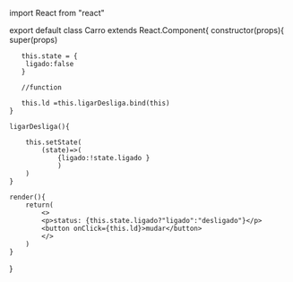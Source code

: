 import React from "react"

export default class Carro extends React.Component{
    constructor(props){
       super(props)

       this.state = {
        ligado:false
       }

       //function

       this.ld =this.ligarDesliga.bind(this)
    }

    ligarDesliga(){

        this.setState(
            (state)=>(
                {ligado:!state.ligado }
                )
        )
    }

    render(){
        return(
            <>
            <p>status: {this.state.ligado?"ligado":"desligado"}</p>
            <button onClick={this.ld}>mudar</button>
            </>
        )
    }
}
